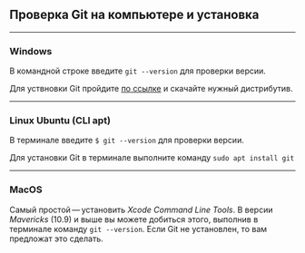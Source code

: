 ## Проверка Git на компьютере и установка
---
### Windows
В командной строке введите `git --version` для проверки версии.

Для уствновки Git пройдите [по ссылке](https://git-scm.com/download/win) и скачайте нужный дистрибутив.

---

### Linux Ubuntu (CLI apt)

В терминале введите `$ git --version` для проверки версии.

Для установки Git в терминале выполните команду `sudo apt install git`

---

### MacOS
Самый простой — установить _Xcode Command Line Tools_. В версии _Mavericks_ (10.9) и выше вы можете добиться этого, выполнив в терминале команду `git --version`. Если Git не установлен, то вам предложат это сделать.